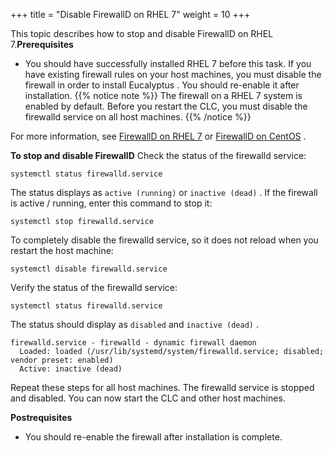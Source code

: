 +++
title = "Disable FirewallD on RHEL 7"
weight = 10
+++

This topic describes how to stop and disable FirewallD on RHEL 7.**Prerequisites** 

* You should have successfully installed RHEL 7 before this task. 
If you have existing firewall rules on your host machines, you must disable the firewall in order to install Eucalyptus . You should re-enable it after installation. 
{{% notice note %}}
The firewall on a RHEL 7 system is enabled by default. Before you restart the CLC, you must disable the firewalld service on all host machines. 
{{% /notice %}}


For more information, see [FirewallD on RHEL 7](https://www.certdepot.net/rhel7-get-started-firewalld/) or [FirewallD on CentOS](https://www.digitalocean.com/community/tutorials/how-to-set-up-a-firewall-using-firewalld-on-centos-7) . 

**To stop and disable FirewallD** Check the status of the firewalld service: 

    systemctl status firewalld.service

The status displays as `active (running)` or `inactive (dead)` . If the firewall is active / running, enter this command to stop it: 

    systemctl stop firewalld.service

To completely disable the firewalld service, so it does not reload when you restart the host machine: 

    systemctl disable firewalld.service

Verify the status of the firewalld service: 

    systemctl status firewalld.service

The status should display as `disabled` and `inactive (dead)` . 

    firewalld.service - firewalld - dynamic firewall daemon
      Loaded: loaded (/usr/lib/systemd/system/firewalld.service; disabled; vendor preset: enabled)
      Active: inactive (dead)

Repeat these steps for all host machines. The firewalld service is stopped and disabled. You can now start the CLC and other host machines. 

**Postrequisites** 

* You should re-enable the firewall after installation is complete. 
